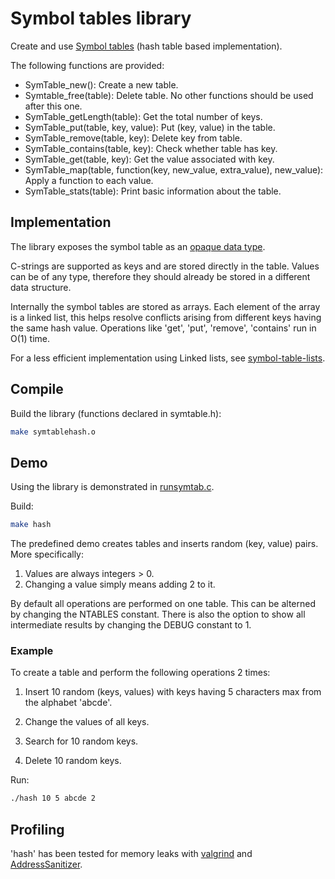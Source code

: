 # Symbol tables library

Create and use [Symbol tables](https://en.wikipedia.org/wiki/Symbol_table) (hash table based implementation).

The following functions are provided:

* SymTable_new(): Create a new table.
* Symtable_free(table): Delete table. No other functions should be used after this one.
* SymTable_getLength(table): Get the total number of keys.
* SymTable_put(table, key, value): Put (key, value) in the table.
* SymTable_remove(table, key): Delete key from table.
* SymTable_contains(table, key): Check whether table has key.
* SymTable_get(table, key): Get the value associated with key.
* SymTable_map(table, function(key, new_value, extra_value), new_value): Apply a function to each value.
* SymTable_stats(table): Print basic information about the table.

## Implementation

The library exposes the symbol table as an [opaque data type](https://en.wikipedia.org/wiki/Opaque_data_type).

C-strings are supported as keys and are stored directly in the table. Values can be of any type, therefore they should already be stored in a different data structure.

Internally the symbol tables are stored as arrays. Each element of the array is a linked list, this helps resolve conflicts arising from different keys having the same hash value. Operations like 'get', 'put', 'remove', 'contains' run in O(1) time.

For a less efficient implementation using Linked lists, see [symbol-table-lists](https://github.com/tasxatzial/symbol-table-lists).

## Compile

Build the library (functions declared in symtable.h):

```bash
make symtablehash.o
```

## Demo

Using the library is demonstrated in [runsymtab.c](src/runsymtab.c).

Build:

```bash
make hash
```

The predefined demo creates tables and inserts random (key, value) pairs. More specifically:

1. Values are always integers > 0.
2. Changing a value simply means adding 2 to it.

By default all operations are performed on one table. This can be alterned by changing the NTABLES constant. There is also the option to show all intermediate results by changing the DEBUG constant to 1.

### Example

To create a table and perform the following operations 2 times:

1) Insert 10 random (keys, values) with keys having 5 characters max from the alphabet 'abcde'.

2) Change the values of all keys.

3) Search for 10 random keys.

4) Delete 10 random keys.

Run:

```bash
./hash 10 5 abcde 2
```

## Profiling

'hash' has been tested for memory leaks with [valgrind](https://valgrind.org/) and [AddressSanitizer](https://github.com/google/sanitizers/wiki/AddressSanitizer).
